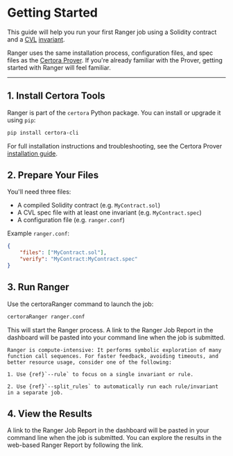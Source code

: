 # Getting Started

This guide will help you run your first Ranger job using a Solidity contract and a [CVL](/docs/cvl/index) [invariant](/docs/cvl/invariants).

Ranger uses the same installation process, configuration files, and spec files as the [Certora Prover](/docs/user-guide/index). If you're already familiar with the Prover, getting started with Ranger will feel familiar.

---

## 1. Install Certora Tools

Ranger is part of the `certora` Python package. You can install or upgrade it using `pip`:

```bash
pip install certora-cli
```
For full installation instructions and troubleshooting, see the Certora Prover [installation guide](/docs/user-guide/install).

## 2. Prepare Your Files
You'll need three files:

- A compiled Solidity contract (e.g. `MyContract.sol`)
- A CVL spec file with at least one invariant (e.g. `MyContract.spec`)
- A configuration file (e.g. `ranger.conf`)

Example `ranger.conf`:

```json
{
    "files": ["MyContract.sol"],
    "verify": "MyContract:MyContract.spec"
}
```

## 3. Run Ranger
Use the certoraRanger command to launch the job:

```bash
certoraRanger ranger.conf
```

This will start the Ranger process. A link to the Ranger Job Report in the dashboard will be pasted into your command line when the job is submitted.

```{warn}
Ranger is compute-intensive: It performs symbolic exploration of many function call sequences. For faster feedback, avoiding timeouts, and better resource usage, consider one of the following:

1. Use {ref}`--rule` to focus on a single invariant or rule.

2. Use {ref}`--split_rules` to automatically run each rule/invariant in a separate job.
```


## 4. View the Results
A link to the Ranger Job Report in the dashboard will be pasted in your command line 
when the job is submitted. 
You can explore the results in the web-based Ranger Report by following the link. 
